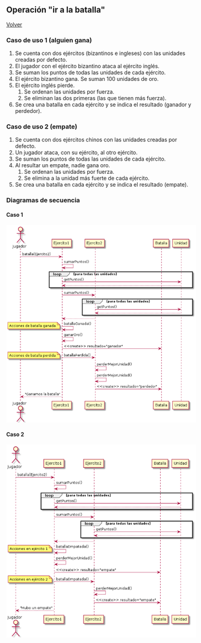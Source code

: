 ## Operación "ir a la batalla"

[Volver](README.md)

### Caso de uso 1 (alguien gana)

1. Se cuenta con dos ejércitos (bizantinos e ingleses) con las unidades creadas por defecto.
2. El jugador con el ejército bizantino ataca al ejército inglés.
3. Se suman los puntos de todas las unidades de cada ejército.
4. El ejército bizantino gana. Se suman 100 unidades de oro.
5. El ejército inglés pierde.
   1. Se ordenan las unidades por fuerza.
   2. Se eliminan las dos primeras (las que tienen más fuerza).
6. Se crea una batalla en cada ejército y se indica el resultado (ganador y perdedor).

### Caso de uso 2 (empate)

1. Se cuenta con dos ejércitos chinos con las unidades creadas por defecto.
2. Un jugador ataca, con su ejército, al otro ejército.
4. Se suman los puntos de todas las unidades de cada ejército.
5. Al resultar un empate, nadie gana oro.
   1. Se ordenan las unidades por fuerza.
   2. Se elimina a la unidad más fuerte de cada ejército.
6. Se crea una batalla en cada ejército y se indica el resultado (empate).

### Diagramas de secuencia

#### Caso 1

![img](out/4-batallas/4-batallas.png)

#### Caso 2

![img](out/4-batallas/4-batallas-1.png)